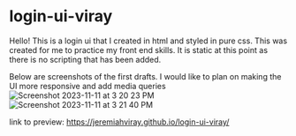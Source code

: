# login-ui-viray

Hello! This is a login ui that I created in html and styled in pure css. This was created for me to practice my front end skills. It is static at this point as there is no scripting that has been added.

Below are screenshots of the first drafts. I would like to plan on making the UI more responsive and add media queries
![Screenshot 2023-11-11 at 3 20 23 PM](https://github.com/JeremiahViray/login-ui-viray/assets/108777634/8f7082b0-ff8f-4d3f-bfe0-6d9c8b653520)
![Screenshot 2023-11-11 at 3 21 40 PM](https://github.com/JeremiahViray/login-ui-viray/assets/108777634/c3755244-aea6-423a-a3a1-6c34a19235e9)



link to preview:  https://jeremiahviray.github.io/login-ui-viray/ 
